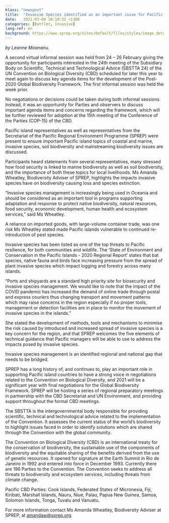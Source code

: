 ```yaml
---
klass: "newspost"
title:  "Invasive Species identified as an important issue for Pacific region."
date:   2021-03-09 10:10:32 +1300
categories: [Battler, Invasive]
lang-ref: en
background: https://www.sprep.org/sites/default/files/styles/image_detai_670_400_/public/images/news/SAM1%20Matafaa%20Mangrove%20Conservation%20Area%2C%20Upolu%2C%20Samoa%20%C2%A9%20S.%20Chape.jpg?itok=8jCOpCnW
---
```

*by Leanne Moananu.*

A second virtual informal session was held from 24 – 26 February giving the opportunity for participants interested in the 24th meeting of the Subsidiary Body on Scientific, Technical and Technological Advice (SBSTTA 24) of the UN Convention on Biological Diversity (CBD) scheduled for later this year to meet again to discuss key agenda items for the development of the Post-2020 Global Biodiversity Framework. The first informal session was held the week prior.

No negotiations or decisions could be taken during both informal sessions. Instead, it was an opportunity for Parties and observers to discuss important agenda items and concerns regarding the framework, which will be further reviewed for adoption at the 15th meeting of the Conference of the Parties (COP-15) of the CBD.

Pacific island representatives as well as representatives from the Secretariat of the Pacific Regional Environment Programme (SPREP) were present to ensure important Pacific island topics of coastal and marine, invasive species, soil biodiversity and mainstreaming biodiversity issues are discussed.

Participants heard statements from several representatives, many stressed how food security is linked to marine biodiversity as well as soil biodiversity, and the importance of both these topics for local livelihoods. Ms Amanda Wheatley, Biodiversity Adviser of SPREP, highlights the impacts invasive species have on biodiversity causing loss and species extinction.

“Invasive species management is increasingly being used in Oceania and should be considered as an important tool in programs supporting adaptation and response to protect native biodiversity, natural resources, food security, economic development, human health and ecosystem services,” said Ms Wheatley.

A reliance on imported goods, with large-volume container trade, was one risk Ms Wheatley stated made Pacific islands vulnerable to continued re-introduction of pest species. 

Invasive species has been listed as one of the top threats to Pacific resilience, for both communities and wildlife. The ‘State of Environment and Conservation in the Pacific Islands - 2020 Regional Report’ states that bat species, native fauna and birds face increasing pressure from the spread of plant invasive species which impact logging and forestry across many islands.

“Ports and shipyards are a standard high priority site for biosecurity and invasive species management. We would like to note that the impact of the COVID pandemic has increased the demand of online trade through postal and express couriers thus changing transport and movement patterns which may raise concerns in the region especially if no proper tools, management or detection facilities are in place to monitor the movement of invasive species in the islands.” 

She stated the development of methods, tools and mechanisms to minimise the risk caused by introduced and increased spread of invasive species is a key concern for the region, and that SPREP welcomes the five elements of technical guidance that Pacific managers will be able to use to address the impacts posed by invasive species.

Invasive species management is an identified regional and national gap that needs to be bridged.

SPREP has a long history of, and continues to, play an important role in supporting Pacific island countries to have a strong voice in negotiations related to the Convention on Biological Diversity, and 2021 will be a significant year with final negotiations for the Global Biodiversity Framework. SPREP will be hosting a series of regional preparatory meetings in partnership with the CBD Secretariat and UN Environment, and providing support throughout the formal CBD meetings.

The SBSTTA is the intergovernmental body responsible for providing scientific, technical and technological advice related to the implementation of the Convention. It assesses the current status of the world’s biodiversity to highlight issues faced in order to identify solutions which are shared through the Convention with the global community.

The Convention on Biological Diversity (CBD) is an international treaty for the conservation of biodiversity, the sustainable use of the components of biodiversity and the equitable sharing of the benefits derived from the use of genetic resources. It opened for signature at the Earth Summit in Rio de Janeiro in 1992 and entered into force in December 1993. Currently there are 196 Parties to the Convention. The Convention seeks to address all threats to biodiversity and ecosystem services, including threats from climate change.

Pacific CBD Parties: Cook Islands, Federated States of Micronesia, Fiji, Kiribati, Marshall Islands, Nauru, Niue, Palau, Papua New Guinea, Samoa, Solomon Islands, Tonga, Tuvalu and Vanuatu.

For more information contact Ms Amanda Wheatley, Biodiversity Adviser at SPREP, at [amandaw@sprep.org](amandaw@sprep.org).
